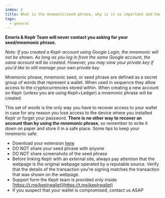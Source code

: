 ```yaml
---
index: 2
title: What is the mnemonic/seed phrase, why is it so important and how you should keep it safe?
tags: 
  - general
---
```


**Emeris & Keplr Team will never contact you asking for your seed/mnemonic phrase.**

*Note: If you created a Keplr account using Google Login, the mnemonic will not be shown. As long as you log in from the same Google account, the same account will be created. However, you may view your private key if you'd like to still manage your own private key*

Mnemonic phrase, mnemonic seed, or seed phrase are defined as a secret group of words that represent a wallet. When used in sequence they allow access to the cryptocurrencies stored within. When creating a new account on Keplr (unless you are using Keplr+Ledger) a mnemonic phrase will be created.

This set of words is the only way you have to recover access to your wallet in case for any reason you lose access to the device where you installed Keplr or forget your password. 
**There is no other way to recover an account than by using the mnemonic phrase**, so remember to write it down on paper and store it in a safe place. Some tips to keep your mnemonic safe:

- Download your extension [here](https://t.co/eSyDVJMFAD?amp=1)
- DO NOT share your seed phrase with anyone
- DO NOT share screenshots of the seed phrase
- Before linking Keplr with an external site, always pay attention that the webpage is the original webpage operated by a reputable source. Verify that the details of the transaction you're signing matches the transaction that was shown on the webpage.
- Support form the Keplr team is provided only inside [https://t.me/keplrwallet](https://t.me/keplrwallet)
- If you suspect that your wallet is compromised, contact us ASAP
